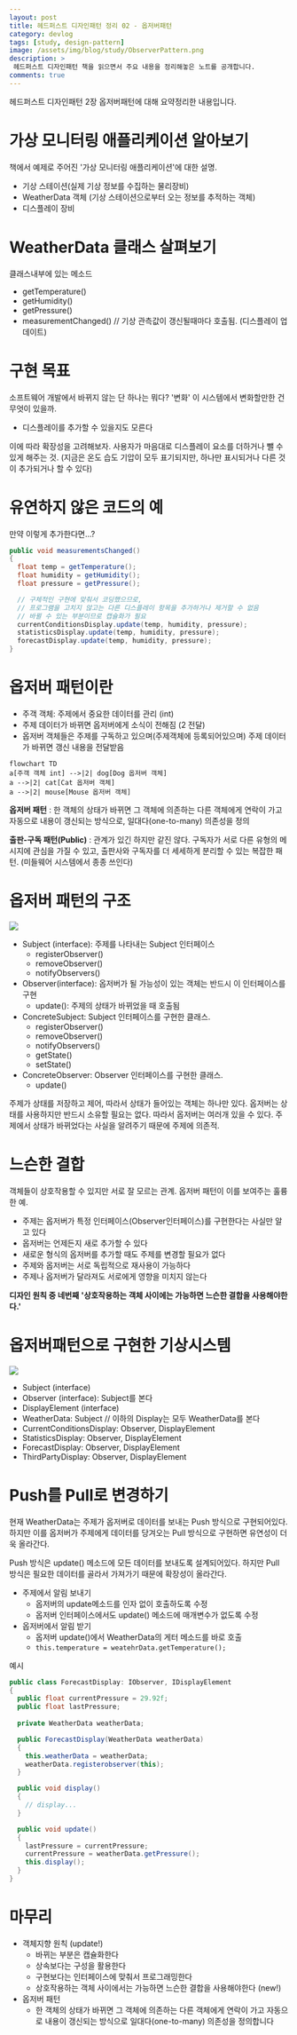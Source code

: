 ```yaml
---
layout: post
title: 헤드퍼스트 디자인패턴 정리 02 - 옵저버패턴
category: devlog
tags: [study, design-pattern]
image: /assets/img/blog/study/ObserverPattern.png
description: >
 헤드퍼스트 디자인패턴 책을 읽으면서 주요 내용을 정리해놓은 노트를 공개합니다.
comments: true
---
```


헤드퍼스트 디자인패턴 2장 옵저버패턴에 대해 요약정리한 내용입니다.

# 가상 모니터링 애플리케이션 알아보기
책에서 예제로 주어진 '가상 모니터링 애플리케이션'에 대한 설명.
- 기상 스테이션(실제 기상 정보를 수집하는 물리장비)
- WeatherData 객체 (기상 스테이션으로부터 오는 정보를 추적하는 객체)
- 디스플레이 장비

# WeatherData 클래스 살펴보기
클래스내부에 있는 메소드
- getTemperature()
- getHumidity()
- getPressure()
- measurementChanged() // 기상 관측값이 갱신될때마다 호출됨. (디스플레이 업데이트)

# 구현 목표
소프트웨어 개발에서 바뀌지 않는 단 하나는 뭐다? '변화'
이 시스템에서 변화할만한 건 무엇이 있을까.
- 디스플레이를 추가할 수 있을지도 모른다

이에 따라 확장성을 고려해보자.
사용자가 마음대로 디스플레이 요소를 더하거나 뺄 수 있게 해주는 것.
(지금은 온도 습도 기압이 모두 표기되지만, 하나만 표시되거나 다른 것이 추가되거나 할 수 있다)

# 유연하지 않은 코드의 예
만약 이렇게 추가한다면...?
```cs
public void measurementsChanged()
{
  float temp = getTemperature();
  float humidity = getHumidity();
  float pressure = getPressure();

  // 구체적인 구현에 맞춰서 코딩했으므로, 
  // 프로그램을 고치지 않고는 다른 디스플레이 항목을 추가하거나 제거할 수 없음
  // 바뀔 수 있는 부분이므로 캡슐화가 필요
  currentConditionsDisplay.update(temp, humidity, pressure);
  statisticsDisplay.update(temp, humidity, pressure);
  forecastDisplay.update(temp, humidity, pressure);
}
```

#  옵저버 패턴이란

- 주객 객체: 주제에서 중요한 데이터를 관리 (int)
- 주제 데이터가  바뀌면 옵저버에게 소식이 전해짐 (2 전달)
- 옵저버 객체들은  주제를 구독하고 있으며(주제객체에 등록되어있으며)
  주제 데이터가 바뀌면 갱신 내용을 전달받음
```mermaid
flowchart TD
a[주객 객체 int] -->|2| dog[Dog 옵저버 객체]
a -->|2| cat[Cat 옵저버 객체]
a -->|2| mouse[Mouse 옵저버 객체]
```


**옵저버 패턴**
: 한 객체의 상태가 바뀌면 그 객체에 의존하는 다른 객체에게 연락이 가고 자동으로 내용이 갱신되는  방식으로, 일대다(one-to-many) 의존성을 정의

**출판-구독 패턴(Public)**
: 관계가 있긴 하지만 같진 않다. 구독자가 서로 다른 유형의 메시지에 관심을 가질 수 있고, 출판사와 구독자를 더 세세하게 분리할 수 있는 복잡한 패턴. (미들웨어 시스템에서 종종 쓰인다)

# 옵저버 패턴의 구조
![](../../../../../../../zzz_resources/pasted/Pasted%20image%2020240919153726.png)
- Subject (interface): 주제를 나타내는 Subject 인터페이스
	- registerObserver()
	- removeObserver()
	- notifyObservers()
-  Observer(interface): 옵저버가 될 가능성이 있는 객체는 반드시 이 인터페이스를 구현 
	- update(): 주제의 상태가 바뀌었을 때 호출됨
- ConcreteSubject: Subject 인터페이스를 구현한 클래스.
	- registerObserver()
	- removeObserver()
	- notifyObservers()
	- getState()
	- setState()
- ConcreteObserver: Observer 인터페이스를 구현한 클래스.
	- update()

주제가 상태를 저장하고 제어, 따라서 상태가 들어있는 객체는 하나만 있다.
옵저버는 상태를 사용하지만 반드시 소유할 필요는 없다. 따라서 옵저버는 여러개 있을 수 있다.
주제에서 상태가 바뀌었다는 사실을 알려주기 때문에 주제에 의존적.

# 느슨한 결합
객체들이 상호작용할 수 있지만 서로 잘 모르는 관계.
옵저버 패턴이 이를 보여주는 훌륭한 예.

- 주제는 옵저버가 특정 인터페이스(Observer인터페이스)를 구현한다는 사실만 알고 있다
- 옵저버는 언제든지 새로 추가할 수 있다
- 새로운 형식의 옵저버를 추가할 때도 주제를 변경할 필요가 없다
- 주제와 옵저버는 서로 독립적으로 재사용이 가능하다
- 주제나 옵저버가 달라져도 서로에게 영향을 미치지 않는다

**디자인 원칙 중 네번째**
**'상호작용하는 객체 사이에는 가능하면 느슨한 결합을 사용해야한다.'**

# 옵저버패턴으로 구현한 기상시스템
![](../../../../../../../zzz_resources/pasted/Pasted%20image%2020240919161916.png)
- Subject (interface)
- Observer (interface): Subject를 본다
- DisplayElement (interface)
- WeatherData: Subject
// 이하의 Display는 모두 WeatherData를 본다
- CurrentConditionsDisplay: Observer, DisplayElement
- StatisticsDisplay: Observer, DisplayElement
- ForecastDisplay: Observer, DisplayElement
- ThirdPartyDisplay: Observer, DisplayElement

# Push를 Pull로 변경하기
현재 WeatherData는 주제가 옵저버로 데이터를 보내는 Push 방식으로 구현되어있다.
하지만 이를 옵저버가 주제에게 데이터를 당겨오는 Pull 방식으로 구현하면 유연성이 더욱 올라간다. 

Push 방식은 update() 메소드에 모든 데이터를 보내도록 설계되어있다.
하지만 Pull 방식은 필요한 데이터를 골라서 가져가기 때문에 확장성이 올라간다.

- 주제에서 알림 보내기
	- 옵저버의 update메소드를 인자 없이 호출하도록 수정
	- 옵저버 인터페이스에서도 update() 메소드에 매개변수가 없도록 수정
- 옵저버에서 알림 받기
	- 옵저버 update()에서 WeatherData의 게터 메소드를 바로 호출
	- `this.temperature = weatehrData.getTemperature();`


예시

```cs
public class ForecastDisplay: IObserver, IDisplayElement
{
  public float currentPressure = 29.92f;
  public float lastPressure;
  
  private WeatherData weatherData; 

  public ForecastDisplay(WeatherData weatherData)
  {
    this.weatherData = weatherData;
    weatherData.registerobserver(this);
  }

  public void display()
  {
    // display...
  }

  public void update()
  {
    lastPressure = currentPressure;
    currentPressure = weatherData.getPressure();
    this.display();
  }
}

```


# 마무리
- 객체지향 원칙  (update!)
	- 바뀌는 부분은 캡슐화한다
	- 상속보다는 구성을 활용한다
	- 구현보다는 인터페이스에 맞춰서 프로그래밍한다
	- 상호작용하는 객체 사이에서는 가능하면 느슨한 결합을 사용해야한다 (new!)
- 옵저버 패턴
	- 한 객체의 상태가 바뀌면 그 객체에 의존하는 다른 객체에게 연락이 가고 자동으로 내용이 갱신되는 방식으로 일대다(one-to-many) 의존성을 정의합니다






























